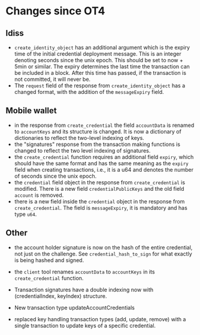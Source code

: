 # Changes since OT4

## Idiss

- `create_identity_object` has an additional argument which is the expiry time
  of the initial credential deployment message. This is an integer denoting
  seconds since the unix epoch. This should be set to now + 5min or similar. The
  expiry determines the last time the transaction can be included in a block.
  After this time has passed, if the transaction is not committed, it will never
  be.
- The `request` field of the response from `create_identity_object` has a
  changed format, with the addition of the `messageExpiry` field.

## Mobile wallet

- in the response from `create_credential` the field `accountData` is renamed to
  `accountKeys` and its structure is changed. It is now a dictionary of
  dictionaries to reflect the two-level indexing of keys.
- the "signatures" response from the transaction making functions is changed to
  reflect the two level indexing of signatures.
- the `create_credential` function requires an additional field `expiry`, which
  should have the same format and has the same meaning as the `expiry` field
  when creating transactions, i.e., it is a u64 and denotes the number of
  seconds since the unix epoch.
- the `credential` field object in the response from `create_credential` is modified.
  There is a new field `credentialPublicKeys` and the old field `account` is removed.
- there is a new field inside the `credential` object in the response from `create_credential`.
  The field is `messageExpiry`, it is mandatory and has type `u64`.

## Other

- the account holder signature is now on the hash of the entire credential, not
  just on the challenge. See `credential_hash_to_sign` for what exactly is being
  hashed and signed.

- the `client` tool renames `accountData` to `accountKeys` in its
  `create_credential` function.

- Transaction signatures have a double indexing now with (credentialIndex,
  keyIndex) structure.

- New transaction type updateAccountCredentials

- replaced key handling transaction types (add, update, remove) with a single
  transaction to update keys of a specific credential.
